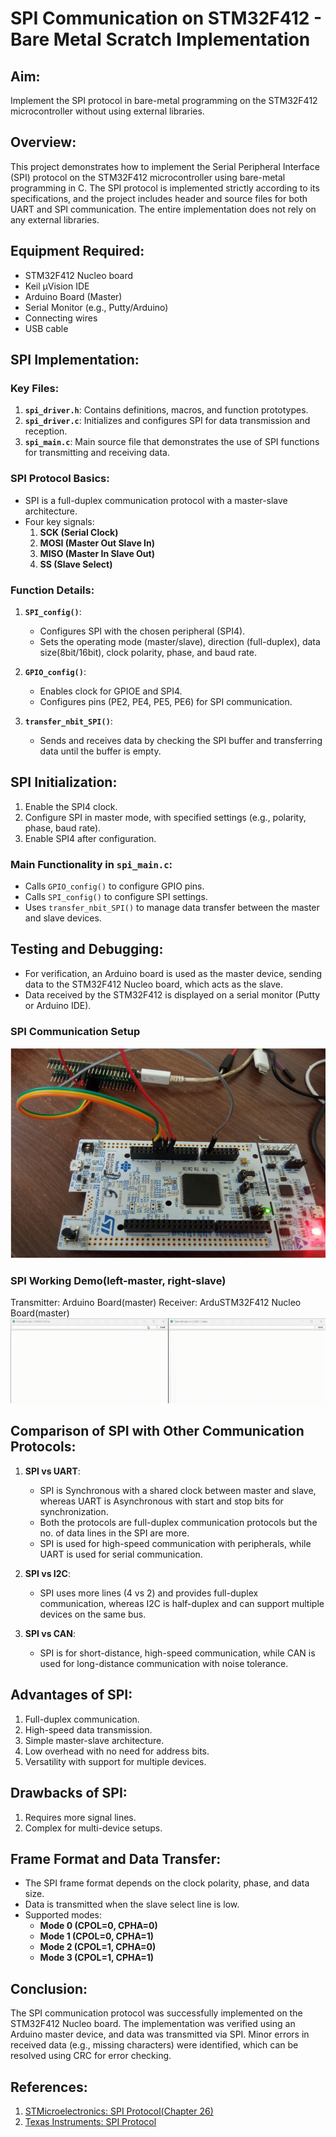 # SPI Communication on STM32F412 - Bare Metal Scratch Implementation

## **Aim:**
Implement the SPI protocol in bare-metal programming on the STM32F412 microcontroller without using external libraries.

## **Overview:**
This project demonstrates how to implement the Serial Peripheral Interface (SPI) protocol on the STM32F412 microcontroller using bare-metal programming in C. The SPI protocol is implemented strictly according to its specifications, and the project includes header and source files for both UART and SPI communication. The entire implementation does not rely on any external libraries.

## **Equipment Required:**
- STM32F412 Nucleo board
- Keil μVision IDE
- Arduino Board (Master)
- Serial Monitor (e.g., Putty/Arduino)
- Connecting wires
- USB cable

## **SPI Implementation:**

### **Key Files:**
1. **`spi_driver.h`**: Contains definitions, macros, and function prototypes.
2. **`spi_driver.c`**: Initializes and configures SPI for data transmission and reception.
3. **`spi_main.c`**: Main source file that demonstrates the use of SPI functions for transmitting and receiving data.

### **SPI Protocol Basics:**
- SPI is a full-duplex communication protocol with a master-slave architecture.
- Four key signals:
  1. **SCK (Serial Clock)**
  2. **MOSI (Master Out Slave In)**
  3. **MISO (Master In Slave Out)**
  4. **SS (Slave Select)**

### **Function Details:**
1. **`SPI_config()`**:
   - Configures SPI with the chosen peripheral (SPI4).
   - Sets the operating mode (master/slave), direction (full-duplex), data size(8bit/16bit), clock polarity, phase, and baud rate.
   
2. **`GPIO_config()`**:
   - Enables clock for GPIOE and SPI4.
   - Configures pins (PE2, PE4, PE5, PE6) for SPI communication.

3. **`transfer_nbit_SPI()`**:
   - Sends and receives data by checking the SPI buffer and transferring data until the buffer is empty.

## **SPI Initialization:**
1. Enable the SPI4 clock.
2. Configure SPI in master mode, with specified settings (e.g., polarity, phase, baud rate).
3. Enable SPI4 after configuration.

### **Main Functionality in `spi_main.c`:**
- Calls `GPIO_config()` to configure GPIO pins.
- Calls `SPI_config()` to configure SPI settings.
- Uses `transfer_nbit_SPI()` to manage data transfer between the master and slave devices.

## **Testing and Debugging:**
- For verification, an Arduino board is used as the master device, sending data to the STM32F412 Nucleo board, which acts as the slave.
- Data received by the STM32F412 is displayed on a serial monitor (Putty or Arduino IDE).

### SPI Communication Setup
![SPI Communication Setup](https://github.com/MegavathPavan/Bare-Metal-SPI-Protocol-Driver-for-STM32F412/blob/main/SPI_Demo_Board.png)

### SPI Working Demo(left-master, right-slave)
Transmitter: Arduino Board(master)
Receiver: ArduSTM32F412 Nucleo Board(master)
![SPI Working Demo](https://github.com/MegavathPavan/Bare-Metal-SPI-Protocol-Driver-for-STM32F412/blob/main/stmspi-output%20demonstration.gif?raw=true)

## **Comparison of SPI with Other Communication Protocols:**

1. **SPI vs UART**:
   - SPI is Synchronous with a shared clock between master and slave, whereas
UART is Asynchronous with start and stop bits for synchronization.
   - Both the protocols are full-duplex communication protocols but the no. of
data lines in the SPI are more.
   - SPI is used for high-speed communication with peripherals, while UART is used for serial communication.

2. **SPI vs I2C**:
   - SPI uses more lines (4 vs 2) and provides full-duplex communication, whereas I2C is half-duplex and can support multiple devices on the same bus.

3. **SPI vs CAN**:
   - SPI is for short-distance, high-speed communication, while CAN is used for long-distance communication with noise tolerance.

## **Advantages of SPI:**
1. Full-duplex communication.
2. High-speed data transmission.
3. Simple master-slave architecture.
4. Low overhead with no need for address bits.
5. Versatility with support for multiple devices.

## **Drawbacks of SPI:**
1. Requires more signal lines.
2. Complex for multi-device setups.

## **Frame Format and Data Transfer:**
- The SPI frame format depends on the clock polarity, phase, and data size.
- Data is transmitted when the slave select line is low.
- Supported modes:
  - **Mode 0 (CPOL=0, CPHA=0)**
  - **Mode 1 (CPOL=0, CPHA=1)**
  - **Mode 2 (CPOL=1, CPHA=0)**
  - **Mode 3 (CPOL=1, CPHA=1)**

## **Conclusion:**
The SPI communication protocol was successfully implemented on the STM32F412 Nucleo board. The implementation was verified using an Arduino master device, and data was transmitted via SPI. Minor errors in received data (e.g., missing characters) were identified, which can be resolved using CRC for error checking.

## **References:**
1. [STMicroelectronics: SPI Protocol(Chapter 26)](https://www.st.com/resource/en/reference_manual/rm0402-stm32f412-advanced-armbased-32bit-mcus-stmicroelectronics.pdf)
2. [Texas Instruments: SPI Protocol](https://www.ti.com/lit/ug/sprugp2a/sprugp2a.pdf)
